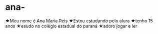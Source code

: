 # ana-

★Meu nome é Ana Maria Reis
★Estou estudando pelo alura 
★tenho 15 anos 
★esudo no colégio estadual do paraná
★adoro  jogar e ler
